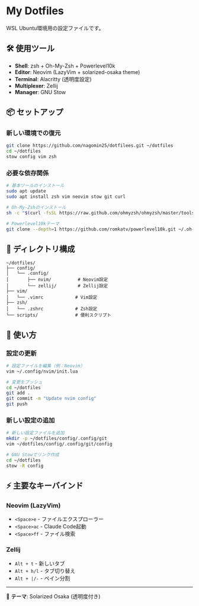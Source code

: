# My Dotfiles

WSL Ubuntu環境用の設定ファイルです。

## 🛠️ 使用ツール

- **Shell**: zsh + Oh-My-Zsh + Powerlevel10k
- **Editor**: Neovim (LazyVim + solarized-osaka theme)
- **Terminal**: Alacritty (透明度設定)
- **Multiplexer**: Zellij
- **Manager**: GNU Stow

## 📦 セットアップ

### 新しい環境での復元
```bash
git clone https://github.com/nagomin25/dotfilees.git ~/dotfiles
cd ~/dotfiles
stow config vim zsh
```

### 必要な依存関係
```bash
# 基本ツールのインストール
sudo apt update
sudo apt install zsh vim neovim stow git curl

# Oh-My-Zshのインストール
sh -c "$(curl -fsSL https://raw.github.com/ohmyzsh/ohmyzsh/master/tools/install.sh)"

# Powerlevel10kテーマ
git clone --depth=1 https://github.com/romkatv/powerlevel10k.git ~/.oh-my-zsh/custom/themes/powerlevel10k
```

## 📁 ディレクトリ構成

```
~/dotfiles/
├── config/
│   └── .config/
│       ├── nvim/          # Neovim設定
│       └── zellij/        # Zellij設定
├── vim/
│   └── .vimrc            # Vim設定
├── zsh/
│   └── .zshrc            # Zsh設定
└── scripts/              # 便利スクリプト
```

## 🚀 使い方

### 設定の更新
```bash
# 設定ファイルを編集（例：Neovim）
vim ~/.config/nvim/init.lua

# 変更をプッシュ
cd ~/dotfiles
git add .
git commit -m "Update nvim config"
git push
```

### 新しい設定の追加
```bash
# 新しい設定ファイルを追加
mkdir -p ~/dotfiles/config/.config/git
vim ~/dotfiles/config/.config/git/config

# GNU Stowでリンク作成
cd ~/dotfiles
stow -R config
```

## ⚡ 主要なキーバインド

### Neovim (LazyVim)
- `<Space>e` - ファイルエクスプローラー
- `<Space>ac` - Claude Code起動
- `<Space>ff` - ファイル検索

### Zellij
- `Alt + t` - 新しいタブ
- `Alt + h/l` - タブ切り替え
- `Alt + |/-` - ペイン分割

---
🎨 **テーマ**: Solarized Osaka (透明度付き)
